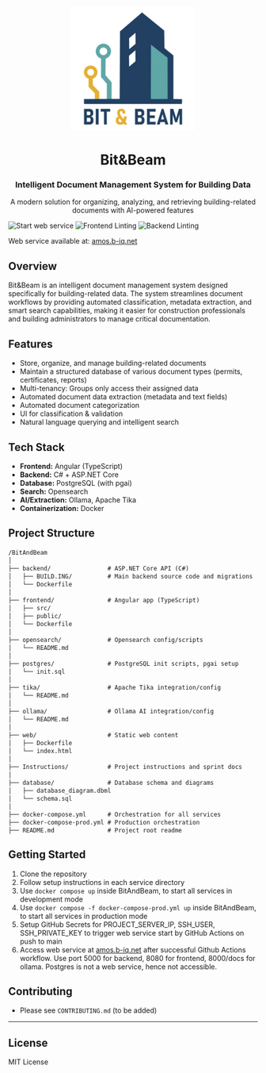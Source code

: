<div align="center">
  <img src="team-logo.png" alt="Bit&Beam Logo" width="250">

  # Bit&Beam
  ### Intelligent Document Management System for Building Data

  <p align="center">
    A modern solution for organizing, analyzing, and retrieving building-related documents with AI-powered features
  </p>
</div>

![Start web service](https://github.com/amosproj/amos2025ss02-building-documentation-management-system/actions/workflows/docker-ci.yml/badge.svg?branch=main&nocache=1)
![Frontend Linting](https://github.com/amosproj/amos2025ss02-building-documentation-management-system/actions/workflows/frontend-lint.yml/badge.svg?nocache=1)
![Backend Linting](https://github.com/amosproj/amos2025ss02-building-documentation-management-system/actions/workflows/backend-lint.yml/badge.svg?nocache=1)

Web service available at: [amos.b-iq.net](http://amos.b-iq.net/)

## Overview

Bit&Beam is an intelligent document management system designed specifically for building-related data. The system streamlines document workflows by providing automated classification, metadata extraction, and smart search capabilities, making it easier for construction professionals and building administrators to manage critical documentation.

## Features
- Store, organize, and manage building-related documents
- Maintain a structured database of various document types (permits, certificates, reports)
- Multi-tenancy: Groups only access their assigned data
- Automated document data extraction (metadata and text fields)
- Automated document categorization
- UI for classification & validation 
- Natural language querying and intelligent search

## Tech Stack
- **Frontend:** Angular (TypeScript)
- **Backend:** C# + ASP.NET Core
- **Database:** PostgreSQL (with pgai)
- **Search:** Opensearch
- **AI/Extraction:** Ollama, Apache Tika
- **Containerization:** Docker

## Project Structure
```
/BitAndBeam
│
├── backend/                # ASP.NET Core API (C#)
│   ├── BUILD.ING/          # Main backend source code and migrations
│   └── Dockerfile
│
├── frontend/               # Angular app (TypeScript)
│   ├── src/
│   ├── public/
│   └── Dockerfile
│
├── opensearch/             # Opensearch config/scripts
│   └── README.md
│
├── postgres/               # PostgreSQL init scripts, pgai setup
│   └── init.sql
│
├── tika/                   # Apache Tika integration/config
│   └── README.md
│
├── ollama/                 # Ollama AI integration/config
│   └── README.md
│
├── web/                    # Static web content
│   ├── Dockerfile
│   └── index.html
│
├── Instructions/           # Project instructions and sprint docs
│
├── database/               # Database schema and diagrams
│   ├── database_diagram.dbml
│   └── schema.sql
│
├── docker-compose.yml      # Orchestration for all services
├── docker-compose-prod.yml # Production orchestration
├── README.md               # Project root readme
```


## Getting Started
1. Clone the repository
2. Follow setup instructions in each service directory
3. Use `docker compose up` inside BitAndBeam, to start all services in development mode
4. Use `docker compose -f docker-compose-prod.yml up` inside BitAndBeam, to start all services in production mode
5. Setup GitHub Secrets for PROJECT_SERVER_IP, SSH_USER, SSH_PRIVATE_KEY to trigger web service start by GitHub Actions on push to main
6. Access web service at [amos.b-iq.net](http://amos.b-iq.net/) after successful Github Actions workflow. Use port 5000 for backend, 8080 for frontend, 8000/docs for ollama. Postgres is not a web service, hence not accessible.

## Contributing
- Please see `CONTRIBUTING.md` (to be added)

---

## License
MIT License
